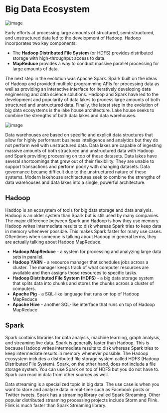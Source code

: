 # Big Data Ecosystem
![image](https://github.com/codeslash21/data_engineering/assets/32652085/d2b3e918-0b3a-4938-8ec0-e85232613912)

Early efforts at processing large amounts of structured, semi-structured, and unstructured data led to the development of Hadoop. Hadoop incorporates two key components:
- The **Hadoop Distributed File System** (or HDFS) provides distributed storage with high-throughput access to data.
- **MapReduce** provides a way to conduct massive parallel processing for large amounts of data.

The next step in the evolution was Apache Spark. Spark built on the ideas of Hadoop and provided multiple programming APIs for processing data as well as providing an interactive interface for iteratively developing data engineering and data science solutions. Hadoop and Spark have led to the development and popularity of data lakes to process large amounts of both structured and unstructured data. Finally, the latest step in the evolution of big data ecosystems is the lake house architecture. Lake house seeks to combine the strengths of both data lakes and data warehouses.

![image](https://github.com/codeslash21/data_engineering/assets/32652085/37cb4f56-65e3-4d48-a0c3-3d0886f8969f)

Data warehouses are based on specific and explicit data structures that allow for highly performant business intelligence and analytics but they do not perform well with unstructured data. Data lakes are capable of ingesting massive amounts of both structured and unstructured data with Hadoop and Spark providing processing on top of these datasets. Data lakes have several shortcomings that grew out of their flexibility. They are unable to support transactions and perform poorly with changing datasets. Data governance became difficult due to the unstructured nature of these systems. Modern lakehouse architectures seek to combine the strengths of data warehouses and data lakes into a single, powerful architecture.

## Hadoop 
Haddop is an ecosystem of tools for big data storage and data analysis. Hadoop is an older system than Spark but is still used by many companies. The major difference between Spark and Hadoop is how they use memory. Hadoop writes intermediate results to disk whereas Spark tries to keep data in memory whenever possible. This makes Spark faster for many use cases. Oftentimes when someone is talking about Hadoop in general terms, they are actually talking about Hadoop MapReduce.
- **Hadoop MapReduce** - a system for processing and analyzing large data sets in parallel.
- **Hadoop YARN** - a resource manager that schedules jobs across a cluster. The manager keeps track of what computer resources are available and then assigns those resources to specific tasks.
- **Hadoop Distributed File System (HDFS)** - a big data storage system that splits data into chunks and stores the chunks across a cluster of computers.
- **Apache Pig** - a SQL-like language that runs on top of Hadoop MapReduce
- **Apache Hive** - another SQL-like interface that runs on top of Hadoop MapReduce

## Spark
Spark contains libraries for data analysis, machine learning, graph analysis, and streaming live data. Spark is generally faster than Hadoop. This is because Hadoop writes intermediate results to disk whereas Spark tries to keep intermediate results in memory whenever possible. The Hadoop ecosystem includes a distributed file storage system called HDFS (Hadoop Distributed File System). Spark, on the other hand, does not include a file storage system. You can use Spark on top of HDFS but you do not have to. Spark can read in data from other sources as well. 

Data streaming is a specialized topic in big data. The use case is when you want to store and analyze data in real-time such as Facebook posts or Twitter tweets. Spark has a streaming library called Spark Streaming. Other popular distributed streaming processing projects include Storm and Flink. Flink is much faster than Spark Streaming library. 

